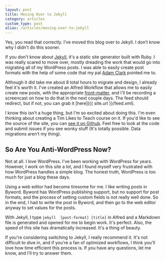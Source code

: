 ```yaml
---
layout: post
title: Moving Over to Jekyll
category: articles
custom_type: post
alias: /articles/moving-over-to-jekyll
---
```

Yes, you read that correctly. I’ve moved this blog over to Jekyll. I don’t know why I didn't do this sooner.

If you don't know about [Jekyll](http://jekyllrb.com/), it's a static site generator built with Ruby. I was really scared to move over, mostly dreading the work that would go into migrating all of my WordPress posts.  I was able to easily create post formats with the help of some code that my pal [Adam Clark](http://avclark.com) pointed me to.

Although it did take me about 8 total hours to migrate and design, I already feel it's worth it.  I've created an Alfred Workflow that allows me to easily create new posts, with the appropriate [front-matter](http://jekyllrb.com/docs/frontmatter/), and I'll be recording a screencast on how to do that in the next couple days. The feed should redirect, but if not, you can grab it [here]({{ site.url }}/feed.xml).

I know this isn't a huge thing, but I'm so excited about doing this. I'm even thinking about creating a Tim Likes to Teach course on it. If you'd like to see the source of the site, you can [see it on Github](https://github.com/ttimsmith/ttimsmith.com). Feel free to look at the code and submit issues if you see wonky stuff (It's totally possible. Data migrations aren't my thing).

## So Are You Anti-WordPress Now?
Not at all. I love WordPress. I've been working with WordPress for years. However, I work on this site a lot, and I found myself very frustrated with how WordPress handles a simple blog. The honest truth, WordPress is too much for just a blog these days.

Using a web editor had become tiresome for me. I like writing posts in Byword. Byword has WordPress publishing support, but no support for post formats, and the process of setting custom fields is not really well done. So in the end, I had to write the post in Byword, and then go to the web editor anyway to set values for the posts.

With Jekyll, I type `jekyll  [post-format] [title]` in Alfred and a Markdown file is generated and opened for me to begin work. It's perfect.  Also, the speed of this site has dramatically increased. It's a thing of beauty.

If you're considering switching to Jekyll, I really recommend it. It's not difficult to dive in, and if you're a fan of optimized workflows, I think you'll love how time efficient this process is. If you have any questions, let me know, and I'll try to answer them.
